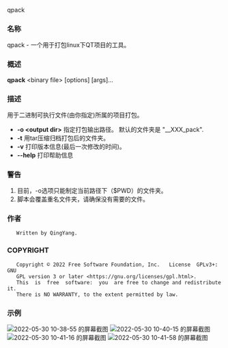 qpack
### 名称
qpack - 一个用于打包linux下QT项目的工具。
### 概述
**qpack** \<binary file\> [options] [args]...
### 描述
用于二进制可执行文件(由你指定)所属的项目打包。

- **-o \<output dir\>**
	指定打包输出路径。
	 默认的文件夹是 "__XXX_pack".
- **-t**
	用tar压缩归档打包后的文件夹。
- **-v**
	打印版本信息(最后一次修改的时间)。
- **--help**
	 打印帮助信息
	  
### 警告
1. 目前，-o选项只能制定当前路径下（$PWD）的文件夹。
2. 脚本会覆盖重名文件夹，请确保没有需要的文件。
### 作者

       Written by QingYang.
	   
### COPYRIGHT
       Copyright © 2022 Free Software Foundation, Inc.   License  GPLv3+:  GNU
       GPL version 3 or later <https://gnu.org/licenses/gpl.html>.
       This  is  free  software:  you  are free to change and redistribute it.
       There is NO WARRANTY, to the extent permitted by law.
	   
### 示例
![2022-05-30 10-38-55 的屏幕截图](https://user-images.githubusercontent.com/77574540/170909888-6829bd02-4941-47f3-908a-69a490fbd081.png)
![2022-05-30 10-40-15 的屏幕截图](https://user-images.githubusercontent.com/77574540/170909944-7cca3ed2-3371-43cd-b7cf-0a55561611ba.png)
![2022-05-30 10-41-16 的屏幕截图](https://user-images.githubusercontent.com/77574540/170909968-1ed389c7-1450-4687-a669-2209840a706b.png)
![2022-05-30 10-41-58 的屏幕截图](https://user-images.githubusercontent.com/77574540/170909987-3d0da92a-94c4-4707-b7a0-129ed5b51f37.png)
